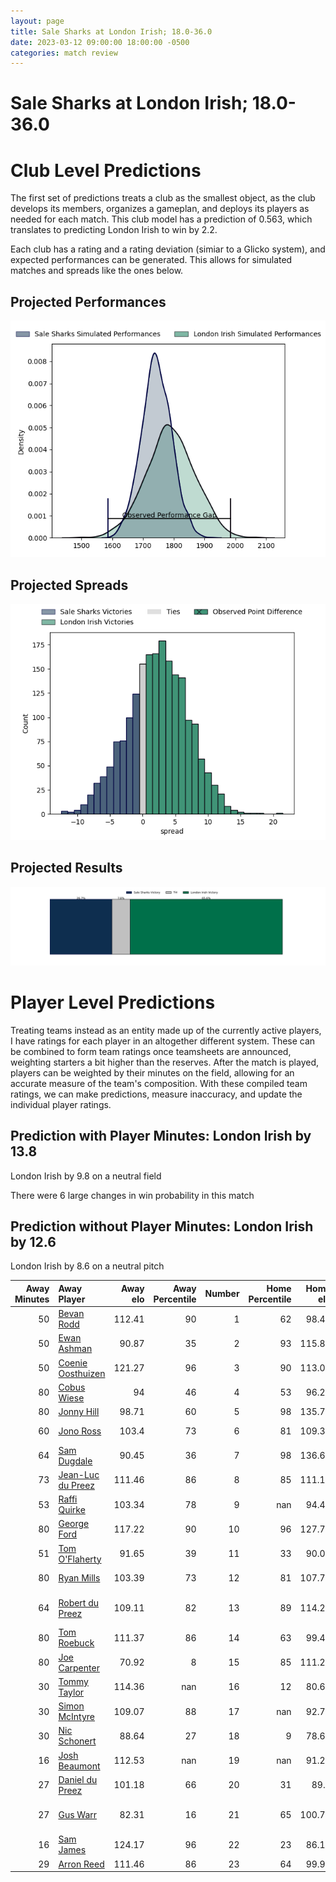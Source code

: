 ```yaml
---  
layout: page  
title: Sale Sharks at London Irish; 18.0-36.0  
date: 2023-03-12 09:00:00 18:00:00 -0500  
categories: match review  
---
```

# Sale Sharks at London Irish; 18.0-36.0

# Club Level Predictions


The first set of predictions treats a club as the smallest object, as the club develops its members, organizes a gameplan, and deploys its players as needed for each match. This club model has a prediction of 0.563, which translates to predicting London Irish to win by 2.2.

Each club has a rating and a rating deviation (simiar to a Glicko system), and expected performances can be generated. This allows for simulated matches and spreads like the ones below.
## Projected Performances


![Projected Performances](plots/performances_2023-03-12-LondonIrish-SaleSharks.png)
## Projected Spreads


![Projected Spreads](plots/spreads_2023-03-12-LondonIrish-SaleSharks.png)
## Projected Results


![Projected Results](plots/resultbar_2023-03-12-LondonIrish-SaleSharks.png)
# Player Level Predictions


Treating teams instead as an entity made up of the currently active players, I have ratings for each player in an altogether different system. These can be combined to form team ratings once teamsheets are announced, weighting starters a bit higher than the reserves. After the match is played, players can be weighted by their minutes on the field, allowing for an accurate measure of the team's composition. With these compiled team ratings, we can make predictions, measure inaccuracy, and update the individual player ratings.
## Prediction with Player Minutes: London Irish by 13.8


London Irish by 9.8 on a neutral field

There were 6 large changes in win probability in this match
## Prediction without Player Minutes: London Irish by 12.6


London Irish by 8.6 on a neutral pitch



|   Away Minutes | Away Player                                                       |   Away elo |   Away Percentile |   Number |   Home Percentile |   Home elo | Home Player                                                                       |   Home Minutes |
|---------------:|:------------------------------------------------------------------|-----------:|------------------:|---------:|------------------:|-----------:|:----------------------------------------------------------------------------------|---------------:|
|             50 | [Bevan Rodd](..//playerfiles//BevanRodd_cleaned.md)               |     112.41 |                90 |        1 |                62 |      98.49 | [Facundo Gigena](..//playerfiles//FacundoGigena_cleaned.md)                       |             56 |
|             50 | [Ewan Ashman](..//playerfiles//EwanAshman_cleaned.md)             |      90.87 |                35 |        2 |                93 |     115.86 | [Agustin Creevy](..//playerfiles//AgustinCreevy_cleaned.md)                       |             53 |
|             50 | [Coenie Oosthuizen](..//playerfiles//CoenieOosthuizen_cleaned.md) |     121.27 |                96 |        3 |                90 |     113.09 | [Oli Hoskins](..//playerfiles//OliHoskins_cleaned.md)                             |             62 |
|             80 | [Cobus Wiese](..//playerfiles//CobusWiese_cleaned.md)             |      94    |                46 |        4 |                53 |      96.23 | [Api Ratuniyarawa](..//playerfiles//ApiRatuniyarawa_cleaned.md)                   |             62 |
|             80 | [Jonny Hill](..//playerfiles//JonnyHill_cleaned.md)               |      98.71 |                60 |        5 |                98 |     135.75 | [Rob Simmons](..//playerfiles//RobSimmons_cleaned.md)                             |             80 |
|             60 | [Jono Ross](..//playerfiles//JonoRoss_cleaned.md)                 |     103.4  |                73 |        6 |                81 |     109.34 | [Matt Rogerson](..//playerfiles//MattRogerson_cleaned.md)                         |             73 |
|             64 | [Sam Dugdale](..//playerfiles//SamDugdale_cleaned.md)             |      90.45 |                36 |        7 |                98 |     136.67 | [Tom Pearson](..//playerfiles//TomPearson_cleaned.md)                             |             80 |
|             73 | [Jean-Luc du Preez](..//playerfiles//Jean-LucduPreez_cleaned.md)  |     111.46 |                86 |        8 |                85 |     111.13 | [So'otala Fa'aso'o](..//playerfiles//So'otalaFa'aso'o_cleaned.md)                 |             47 |
|             53 | [Raffi Quirke](..//playerfiles//RaffiQuirke_cleaned.md)           |     103.34 |                78 |        9 |               nan |      94.47 | [Hugh O'Sullivan](..//playerfiles//HughO'Sullivan_cleaned.md)                     |             53 |
|             80 | [George Ford](..//playerfiles//GeorgeFord_cleaned.md)             |     117.22 |                90 |       10 |                96 |     127.78 | [Paddy Jackson](..//playerfiles//PaddyJackson_cleaned.md)                         |             80 |
|             51 | [Tom O'Flaherty](..//playerfiles//TomO'Flaherty_cleaned.md)       |      91.65 |                39 |       11 |                33 |      90.09 | [Ollie Hassell-Collins](..//playerfiles//OllieHassell-Collins_cleaned.md)         |             80 |
|             80 | [Ryan Mills](..//playerfiles//RyanMills_cleaned.md)               |     103.39 |                73 |       12 |                81 |     107.72 | [Rory Jennings](..//playerfiles//RoryJennings_cleaned.md)                         |             73 |
|             64 | [Robert du Preez](..//playerfiles//RobertduPreez_cleaned.md)      |     109.11 |                82 |       13 |                89 |     114.23 | [Benhard Janse van Rensburg](..//playerfiles//BenhardJansevanRensburg_cleaned.md) |             80 |
|             80 | [Tom Roebuck](..//playerfiles//TomRoebuck_cleaned.md)             |     111.37 |                86 |       14 |                63 |      99.44 | [Lucio Cinti Luna](..//playerfiles//LucioCintiLuna_cleaned.md)                    |             80 |
|             80 | [Joe Carpenter](..//playerfiles//JoeCarpenter_cleaned.md)         |      70.92 |                 8 |       15 |                85 |     111.24 | [Ben Loader](..//playerfiles//BenLoader_cleaned.md)                               |             80 |
|             30 | [Tommy Taylor](..//playerfiles//TommyTaylor_cleaned.md)           |     114.36 |               nan |       16 |                12 |      80.68 | [Mike Willemse](..//playerfiles//MikeWillemse_cleaned.md)                         |             27 |
|             30 | [Simon McIntyre](..//playerfiles//SimonMcIntyre_cleaned.md)       |     109.07 |                88 |       17 |               nan |      92.73 | [Tarek Haffar](..//playerfiles//TarekHaffar_cleaned.md)                           |             27 |
|             30 | [Nic Schonert](..//playerfiles//NicSchonert_cleaned.md)           |      88.64 |                27 |       18 |                 9 |      78.67 | [Lovejoy Chawatama](..//playerfiles//LovejoyChawatama_cleaned.md)                 |             18 |
|             16 | [Josh Beaumont](..//playerfiles//JoshBeaumont_cleaned.md)         |     112.53 |               nan |       19 |               nan |      91.25 | [Josh Caulfield](..//playerfiles//JoshCaulfield_cleaned.md)                       |             18 |
|             27 | [Daniel du Preez](..//playerfiles//DanielduPreez_cleaned.md)      |     101.18 |                66 |       20 |                31 |      89.2  | [Josh Basham](..//playerfiles//JoshBasham_cleaned.md)                             |              7 |
|             27 | [Gus Warr](..//playerfiles//GusWarr_cleaned.md)                   |      82.31 |                16 |       21 |                65 |     100.73 | [Chandler Cunningham-South](..//playerfiles//ChandlerCunningham-South_cleaned.md) |             30 |
|             16 | [Sam James](..//playerfiles//SamJames_cleaned.md)                 |     124.17 |                96 |       22 |                23 |      86.15 | [Joe Powell](..//playerfiles//JoePowell_cleaned.md)                               |             27 |
|             29 | [Arron Reed](..//playerfiles//ArronReed_cleaned.md)               |     111.46 |                86 |       23 |                64 |      99.93 | [James Stokes](..//playerfiles//JamesStokes_cleaned.md)                           |              7 |

